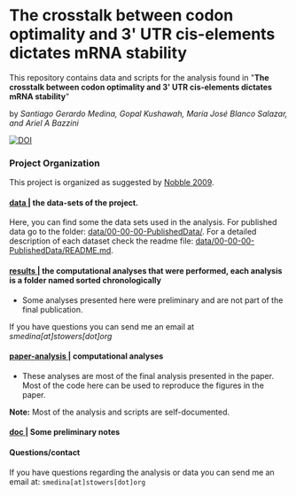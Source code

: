 # The crosstalk between codon optimality and 3' UTR cis-elements dictates mRNA stability

This repository contains data and scripts for the analysis found in "**The crosstalk between codon optimality and 3' UTR cis-elements dictates mRNA stability**" 

by *Santiago Gerardo Medina, Gopal Kushawah, María José Blanco Salazar, and Ariel A Bazzini*

[![DOI](https://zenodo.org/badge/164946878.svg)](https://zenodo.org/badge/latestdoi/164946878)

### Project Organization

This project is organized as suggested by [Nobble 2009](https://journals.plos.org/ploscompbiol/article?id=10.1371/journal.pcbi.1000424).

#### [data |](data/) the data-sets of the project.

Here, you can find some the data sets used in the analysis. For published data go to the folder: [data/00-00-00-PublishedData/](/data/00-00-00-PublishedData). For a detailed description of each dataset check the readme file: [data/00-00-00-PublishedData/README.md](/data/00-00-00-PublishedData/README.md).


#### [results |](results/) the computational analyses that were performed, each analysis is a folder named sorted chronologically

- Some analyses presented here were preliminary and are not part of the final publication.


If you have questions you can send me an email at *smedina[at]stowers[dot]org*


#### [paper-analysis |](paper-analysis/) computational analyses

- These analyses are most of the final analysis presented in the paper. Most of the code here can be used to reproduce the figures in the paper.

**Note:** Most of the analysis and scripts are self-documented.

#### [doc |](doc/) Some preliminary notes


#### Questions/contact

If you have questions regarding the analysis or data you can send me an email at: `smedina[at]stowers[dot]org`